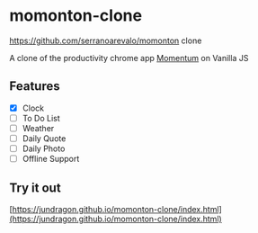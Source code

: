 # momonton-clone
https://github.com/serranoarevalo/momonton clone

A clone of the productivity chrome app [Momentum](https://chrome.google.com/webstore/detail/momentum/laookkfknpbbblfpciffpaejjkokdgca) on Vanilla JS

## Features

- [X] Clock
- [ ] To Do List
- [ ] Weather
- [ ] Daily Quote
- [ ] Daily Photo
- [ ] Offline Support

## Try it out

[https://jundragon.github.io/momonton-clone/index.html](https://jundragon.github.io/momonton-clone/index.html)